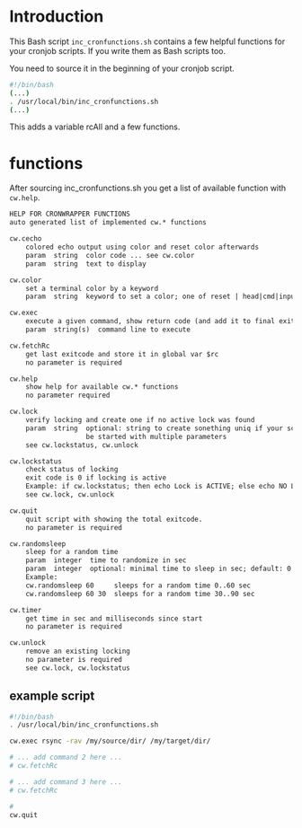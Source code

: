 
# Introduction

This Bash script `inc_cronfunctions.sh` contains a few helpful functions for your cronjob scripts. If you write them as Bash scripts too.

You need to source it in the beginning of your cronjob script.

```bash
#!/bin/bash
(...)
. /usr/local/bin/inc_cronfunctions.sh
(...)
```

This adds a variable rcAll and a few functions.

# functions

After sourcing inc_cronfunctions.sh you get a list of available function with `cw.help`.

```txt
HELP FOR CRONWRAPPER FUNCTIONS
auto generated list of implemented cw.* functions

cw.cecho
    colored echo output using color and reset color afterwards
    param  string  color code ... see cw.color
    param  string  text to display

cw.color
    set a terminal color by a keyword
    param  string  keyword to set a color; one of reset | head|cmd|input | ok|warning|error

cw.exec
    execute a given command, show return code (and add it to final exit code)
    param  string(s)  command line to execute 

cw.fetchRc
    get last exitcode and store it in global var $rc
    no parameter is required

cw.help
    show help for available cw.* functions
    no parameter required

cw.lock
    verify locking and create one if no active lock was found
    param  string  optional: string to create sonething uniq if your script can 
                   be started with multiple parameters
    see cw.lockstatus, cw.unlock

cw.lockstatus
    check status of locking
    exit code is 0 if locking is active
    Example: if cw.lockstatus; then echo Lock is ACTIVE; else echo NO LOCKING; fi
    see cw.lock, cw.unlock

cw.quit
    quit script with showing the total exitcode.
    no parameter is required

cw.randomsleep
    sleep for a random time
    param  integer  time to randomize in sec
    param  integer  optional: minimal time to sleep in sec; default: 0
    Example: 
    cw.randomsleep 60     sleeps for a random time 0..60 sec
    cw.randomsleep 60 30  sleeps for a random time 30..90 sec

cw.timer
    get time in sec and milliseconds since start
    no parameter is required

cw.unlock
    remove an existing locking
    no parameter is required
    see cw.lock, cw.lockstatus
```

## example script

```bash
#!/bin/bash
. /usr/local/bin/inc_cronfunctions.sh

cw.exec rsync -rav /my/source/dir/ /my/target/dir/

# ... add command 2 here ...
# cw.fetchRc

# ... add command 3 here ...
# cw.fetchRc

# 
cw.quit

```
